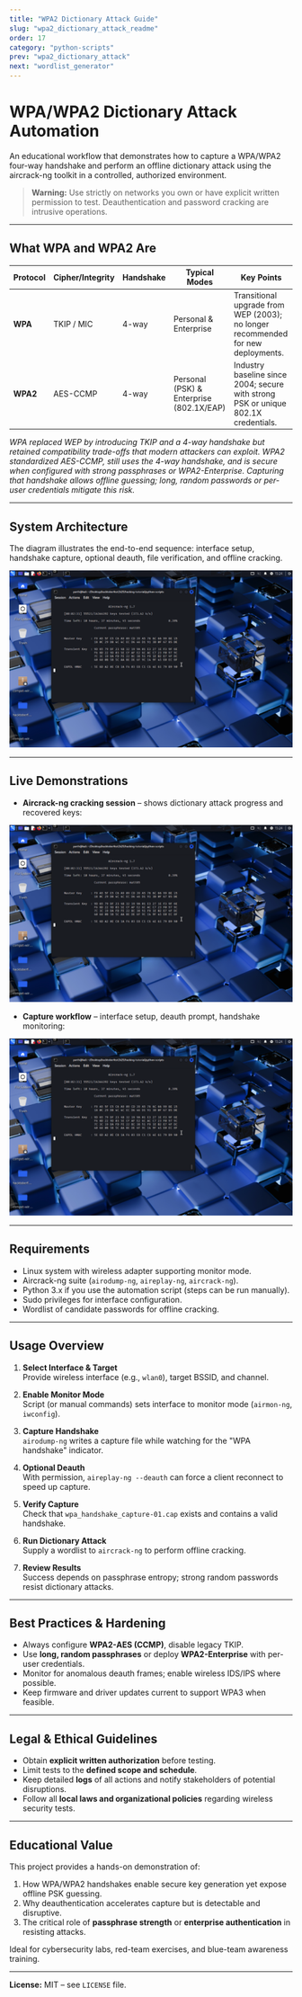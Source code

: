 ```yaml
---
title: "WPA2 Dictionary Attack Guide"
slug: "wpa2_dictionary_attack_readme"
order: 17
category: "python-scripts"
prev: "wpa2_dictionary_attack"
next: "wordlist_generator"
---
```


# WPA/WPA2 Dictionary Attack Automation

An educational workflow that demonstrates how to capture a WPA/WPA2 four-way handshake and perform an offline dictionary attack using the aircrack-ng toolkit in a controlled, authorized environment.

> **Warning:** Use strictly on networks you own or have explicit written permission to test. Deauthentication and password cracking are intrusive operations.

---

## What WPA and WPA2 Are

| Protocol | Cipher/Integrity | Handshake | Typical Modes | Key Points |
|----------|-----------------|-----------|---------------|------------|
| **WPA**  | TKIP / MIC      | 4-way     | Personal & Enterprise | Transitional upgrade from WEP (2003); no longer recommended for new deployments. |
| **WPA2** | AES-CCMP        | 4-way     | Personal (PSK) & Enterprise (802.1X/EAP) | Industry baseline since 2004; secure with strong PSK or unique 802.1X credentials. |

*WPA replaced WEP by introducing TKIP and a 4-way handshake but retained compatibility trade-offs that modern attackers can exploit. WPA2 standardized AES-CCMP, still uses the 4-way handshake, and is secure when configured with strong passphrases or WPA2-Enterprise. Capturing that handshake allows offline guessing; long, random passwords or per-user credentials mitigate this risk.*

---

## System Architecture

The diagram illustrates the end-to-end sequence: interface setup, handshake capture, optional deauth, file verification, and offline cracking.

![WPA/WPA2 Flow](../imgs/wpa2_dictionary_attack.png)

---

## Live Demonstrations

- **Aircrack-ng cracking session** – shows dictionary attack progress and recovered keys:

![Crack Demo](../imgs/wpa2_dictionary_attack.png)

- **Capture workflow** – interface setup, deauth prompt, handshake monitoring:

![Capture Demo](../imgs/wpa2_dictionary_attack.png)

---

## Requirements

- Linux system with wireless adapter supporting monitor mode.  
- Aircrack-ng suite (`airodump-ng`, `aireplay-ng`, `aircrack-ng`).  
- Python 3.x if you use the automation script (steps can be run manually).  
- Sudo privileges for interface configuration.  
- Wordlist of candidate passwords for offline cracking.


---

## Usage Overview

1. **Select Interface & Target**  
   Provide wireless interface (e.g., `wlan0`), target BSSID, and channel.

2. **Enable Monitor Mode**  
   Script (or manual commands) sets interface to monitor mode (`airmon-ng`, `iwconfig`).

3. **Capture Handshake**  
   `airodump-ng` writes a capture file while watching for the "WPA handshake" indicator.

4. **Optional Deauth**  
   With permission, `aireplay-ng --deauth` can force a client reconnect to speed up capture.

5. **Verify Capture**  
   Check that `wpa_handshake_capture-01.cap` exists and contains a valid handshake.

6. **Run Dictionary Attack**  
   Supply a wordlist to `aircrack-ng` to perform offline cracking.

7. **Review Results**  
   Success depends on passphrase entropy; strong random passwords resist dictionary attacks.

---

## Best Practices & Hardening

- Always configure **WPA2-AES (CCMP)**, disable legacy TKIP.  
- Use **long, random passphrases** or deploy **WPA2-Enterprise** with per-user credentials.  
- Monitor for anomalous deauth frames; enable wireless IDS/IPS where possible.  
- Keep firmware and driver updates current to support WPA3 when feasible.

---

## Legal & Ethical Guidelines

- Obtain **explicit written authorization** before testing.  
- Limit tests to the **defined scope and schedule**.  
- Keep detailed **logs** of all actions and notify stakeholders of potential disruptions.  
- Follow all **local laws and organizational policies** regarding wireless security tests.

---

## Educational Value

This project provides a hands-on demonstration of:

1. How WPA/WPA2 handshakes enable secure key generation yet expose offline PSK guessing.  
2. Why deauthentication accelerates capture but is detectable and disruptive.  
3. The critical role of **passphrase strength** or **enterprise authentication** in resisting attacks.  

Ideal for cybersecurity labs, red-team exercises, and blue-team awareness training.

---

**License:** MIT – see `LICENSE` file.


